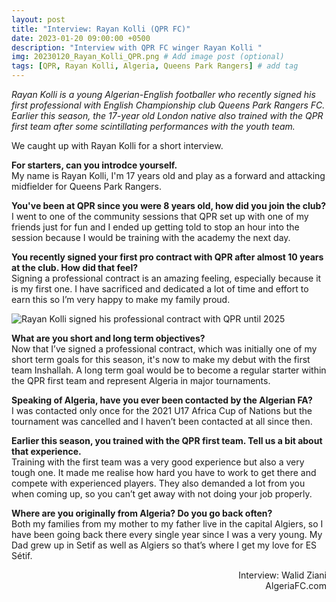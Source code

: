```yaml
---
layout: post
title: "Interview: Rayan Kolli (QPR FC)"
date: 2023-01-20 09:00:00 +0500
description: "Interview with QPR FC winger Rayan Kolli "
img: 20230120_Rayan_Kolli_QPR.png # Add image post (optional)
tags: [QPR, Rayan Kolli, Algeria, Queens Park Rangers] # add tag
---
```

*Rayan Kolli is a young Algerian-English footballer who recently signed his first professional with English Championship club Queens Park Rangers FC. Earlier this season, the 17-year old London native also trained with the QPR first team after some scintillating performances with the youth team.*

We caught up with Rayan Kolli for a short interview.

**For starters, can you introdce yourself.**<br>
My name is Rayan Kolli, I'm 17 years old and play as a forward and attacking midfielder for Queens Park Rangers.

**You've been at QPR since you were 8 years old, how did you join the club?**<br>
I went to one of the community sessions that QPR set up with one of my friends just for fun and I ended up getting told to stop an hour into the session because I would be training with the academy the next day.

**You recently signed your first pro contract with QPR after almost 10 years at the club. How did that feel?**<br>
Signing a professional contract is an amazing feeling, especially because it is my first one. I have sacrificed and dedicated a lot of time and effort to earn this so I’m very happy to make my family proud.

![Rayan Kolli signed his professional contract with QPR until 2025](20230120_Rayan_Kolli_QPR1.png)

**What are you short and long term objectives?**<br>
Now that I’ve signed a professional contract, which was initially one of my short term goals for this season, it's now to make my debut with the first team Inshallah. A long term goal would be to become a regular starter within the QPR first team and represent Algeria in major tournaments.

**Speaking of Algeria, have you ever been contacted by the Algerian FA?**<br>
I was contacted only once for the 2021 U17 Africa Cup of Nations but the tournament was cancelled and I haven’t been contacted at all since then.

**Earlier this season, you trained with the QPR first team. Tell us a bit about that experience.**<br>
Training with the first team was a very good experience but also a very tough one. It made me realise how hard you have to work to get there and compete with experienced players. They also demanded a lot from you when coming up, so you can’t get away with not doing your job properly.

**Where are you originally from Algeria? Do you go back often?**<br>
Both my families from my mother to my father live in the capital Algiers, so I have been going back there every single year since I was a very young. My Dad grew up in Setif as well as Algiers so that’s where I get my love for ES Sétif.

<p style="text-align:right">Interview: Walid Ziani<br>AlgeriaFC.com</p>
